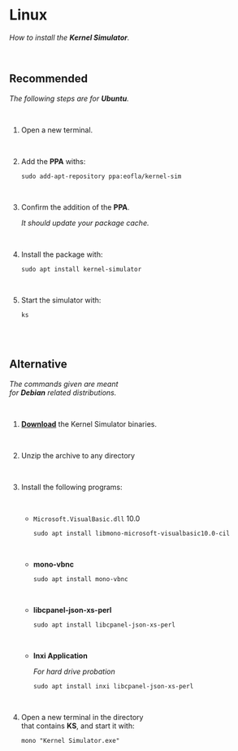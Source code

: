 
# Linux

*How to install the **Kernel Simulator**.*

<br>

## Recommended

*The following steps are for **Ubuntu**.*

<br>

1.  Open a new terminal.

    <br>

2.  Add the **PPA** withs:

    ```shell
    sudo add-apt-repository ppa:eofla/kernel-sim
    ```
    
    <br>

2.  Confirm the addition of the **PPA**.

    *It should update your package cache.*

    <br>

3.  Install the package with:

    ```shell
    sudo apt install kernel-simulator
    ```
    
    <br>

4.  Start the simulator with:

    ```shell
    ks
    ```

<br>
<br>

## Alternative

*The commands given are meant* <br>
*for **Debian** related distributions.*

<br>

1.  **[Download]** the Kernel Simulator binaries.

    <br>

2.  Unzip the archive to any directory

    <br>

3.  Install the following programs:
    
    <br>
   
    -   `Microsoft.VisualBasic.dll` 10.0
    
        ```shell
        sudo apt install libmono-microsoft-visualbasic10.0-cil
        ```
        
        <br>
   
    -   **mono-vbnc**
    
        ```shell
        sudo apt install mono-vbnc
        ```
        
        <br>
   
    -   **libcpanel-json-xs-perl**
        
        ```shell
        sudo apt install libcpanel-json-xs-perl
        ```
        
        <br>
   
    -   **Inxi Application**
    
        *For hard drive probation*
        
        ```shell
        sudo apt install inxi libcpanel-json-xs-perl
        ```
    
    <br>

4.  Open a new terminal in the directory <br>
    that contains **KS**, and start it with:

    ```shell
    mono "Kernel Simulator.exe"
    ```

<br>


<!----------------------------------------------------------------------------->

[Download]: https://github.com/EoflaOE/Kernel-Simulator/releases
